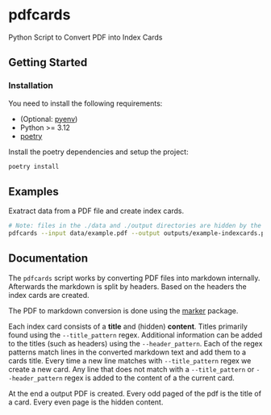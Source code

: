 # pdfcards

Python Script to Convert PDF into Index Cards

## Getting Started

### Installation

You need to install the following requirements:

- (Optional: [pyenv](https://github.com/pyenv/pyenv?tab=readme-ov-file#installation))
- Python >= 3.12
- [poetry](https://python-poetry.org/docs/#installation)

Install the poetry dependencies and setup the project:

```bash
poetry install
```

## Examples

Exatract data from a PDF file and create index cards.

```bash
# Note: files in the ./data and ./output directories are hidden by the .gitignore file
pdfcards --input data/example.pdf --output outputs/example-indexcards.pdf --title_pattern "^#+\*\*(\d+\.\d+)" --header_pattern "^#+"
```

## Documentation

The `pdfcards` script works by converting PDF files into markdown internally. Afterwards the markdown is split by headers. Based on the headers the index cards are created.

The PDF to markdown conversion is done using the [marker](https://github.com/datalab-to/marker?tab=readme-ov-file#marker) package.

Each index card consists of a **title** and (hidden) **content**. Titles primarily found using the `--title_pattern` regex. Additional information can be added to the titles (such as headers) using the `--header_pattern`. Each of the regex patterns match lines in the converted markdown text and add them to a cards title.
Every time a new line matches with `--title_pattern` regex we create a new card. Any line that does not match with a `--title_pattern` or `--header_pattern` regex is added to the content of a the current card.

At the end a output PDF is created. Every odd paged of the pdf is the title of a card. Every even page is the hidden content.